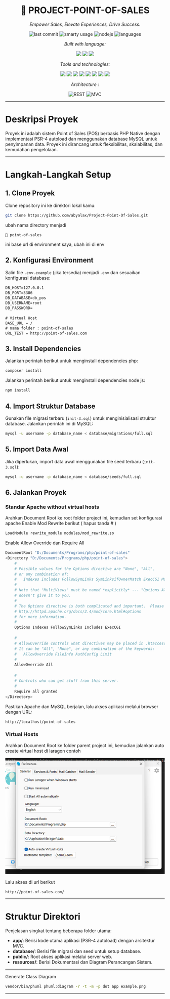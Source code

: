 <h1 align="center">🧾 PROJECT-POINT-OF-SALES</h1>
<p align="center"><em>Empower Sales, Elevate Experiences, Drive Success.</em></p>

<p align="center">
  <img alt="last commit" src="https://img.shields.io/github/last-commit/abyalax/Project-Point-Of-Sales?style=flat-square">
  <img alt="smarty usage" src="https://img.shields.io/badge/smarty-yellow?style=flat-square">
  <img alt="nodejs" src="https://img.shields.io/npm/v/npm.svg?logo=nodedotjs">
  <img alt="languages" src="https://img.shields.io/github/languages/count/abyalax/Project-Point-Of-Sales?style=flat-square">
</p>

<p align="center"><em>Built with language:</em></p>

<p align="center">
  <img src="https://img.shields.io/badge/PHP-777bb4?style=flat-square&logo=php&logoColor=white">
  <img src="https://img.shields.io/badge/💡Smarty-Template Engine-yellow?style=flat-square&logo=data:image/png;base64,iVBORw0KGgoAAAANSUhEUgAAABAAAAAQCAMAAAAoLQ9TAAAAV1BMVEUAAAD///////////////////////////////////////////////////////////////+hoaH///+ZmZn///+xsbH///+vr6////+1tbX////////c3Nz///////+jo6P///+ioqL///+kpKSYmJjMzMyjo6PU1NSWlpa7u7vjDEmsAAAAR0lEQVR42mNggAMYYDgwMDAwYGBgMDEwAAggZGBkZGZgYmBgYkRgABaARiSEyMmZkxMWBiZmFlZWFiYWJjZ2D4pQMALZ4RryHCA6UAAAAASUVORK5CYII=">
  <img src="https://img.shields.io/badge/TypeScript-007acc?style=flat-square&logo=typescript&logoColor=white">
</p>

<p align="center"><em>Tools and technologies:</em></p>

<p align="center">
  <img src="https://img.shields.io/badge/Composer-885630?style=flat-square&logo=composer&logoColor=white">
  <img src="https://img.shields.io/badge/npm-red?style=flat-square&logo=npm">
  <img src="https://img.shields.io/badge/TypeScript-007acc?style=flat-square&logo=typescript&logoColor=white">
  <img src="https://img.shields.io/badge/PHP-777bb4?style=flat-square&logo=php&logoColor=white">
  <img src="https://img.shields.io/badge/Vite-646CFF?style=flat-square&logo=vite&logoColor=white">
    <img src="https://img.shields.io/badge/Bootstrap-7952B3?style=flat-square&logo=bootstrap&logoColor=white">
  <img src="https://img.shields.io/badge/Chart.js-f5788d?style=flat-square&logo=chartdotjs&logoColor=white">
  <img src="https://img.shields.io/badge/JSON-black?style=flat-square&logo=json">
</p>

<p align="center"><em>Architecture :</em></p>

<p align="center">
  <img src="https://img.shields.io/badge/REST-API-42a5f5?style=flat-square" alt="REST">
  <img src="https://img.shields.io/badge/MVC-Model_View_Controller-4caf50?style=flat-square" alt="MVC">
</p>

---

# **Deskripsi Proyek**
Proyek ini adalah sistem Point of Sales (POS) berbasis PHP Native dengan implementasi PSR-4 autoload dan menggunakan database MySQL untuk penyimpanan data. Proyek ini dirancang untuk fleksibilitas, skalabilitas, dan kemudahan pengelolaan.

---

# **Langkah-Langkah Setup**

## **1. Clone Proyek**
Clone repository ini ke direktori lokal kamu:
```bash
git clone https://github.com/abyalax/Project-Point-Of-Sales.git
```

ubah nama directory menjadi 
```
📂 point-of-sales
```
ini base url di environment saya, ubah ini di env

## **2. Konfigurasi Environment**
Salin file `.env.example` (jika tersedia) menjadi `.env` dan sesuaikan konfigurasi database:
```dotenv
DB_HOST=127.0.0.1
DB_PORT=3306
DB_DATABASE=db_pos
DB_USERNAME=root
DB_PASSWORD=

# Virtual Host
BASE_URL = /
# nama folder : point-of-sales
URL_TEST = http://point-of-sales.com
```

## **3. Install Dependencies**
Jalankan perintah berikut untuk menginstall dependencies php:
```bash
composer install
```
Jalankan perintah berikut untuk menginstall dependencies node js:
```bash
npm install
```

## **4. Import Struktur Database**
Gunakan file migrasi terbaru (`init-3.sql`) untuk menginisialisasi struktur database. Jalankan perintah ini di MySQL:
```bash
mysql -u username -p database_name < database/migrations/full.sql
```

## **5. Import Data Awal**
Jika diperlukan, import data awal menggunakan file seed terbaru (`init-3.sql`):
```bash
mysql -u username -p database_name < database/seeds/full.sql
```

## **6. Jalankan Proyek**

### Standar Apache without virtual hosts

Arahkan Document Root ke root folder project ini, kemudian set konfigurasi apache 
Enable Mod Rewrite berikut ( hapus tanda # )
```sh
LoadModule rewrite_module modules/mod_rewrite.so
```
Enable Allow Override dan Require All
```sh
DocumentRoot "D:/Documents/Programs/php/point-of-sales"
<Directory "D:/Documents/Programs/php/point-of-sales">
    #
    # Possible values for the Options directive are "None", "All",
    # or any combination of:
    #   Indexes Includes FollowSymLinks SymLinksifOwnerMatch ExecCGI MultiViews
    #
    # Note that "MultiViews" must be named *explicitly* --- "Options All"
    # doesn't give it to you.
    #
    # The Options directive is both complicated and important.  Please see
    # http://httpd.apache.org/docs/2.4/mod/core.html#options
    # for more information.
    #
    Options Indexes FollowSymLinks Includes ExecCGI

    #
    # AllowOverride controls what directives may be placed in .htaccess files.
    # It can be "All", "None", or any combination of the keywords:
    #   AllowOverride FileInfo AuthConfig Limit
    #
    AllowOverride All

    #
    # Controls who can get stuff from this server.
    #
    Require all granted
</Directory>
```
Pastikan Apache dan MySQL berjalan, lalu akses aplikasi melalui browser dengan URL:
```
http://localhost/point-of-sales
```

### Virtual Hosts

Arahkan Document Root ke folder parent project ini, kemudian jalankan auto create virtual host di laragon
contoh

![config-laragon](resources/laragon.png)

Lalu akses di url berikut
```
http://point-of-sales.com/
```

---

# **Struktur Direktori**
Penjelasan singkat tentang beberapa folder utama:
- **app/**: Berisi kode utama aplikasi (PSR-4 autoload) dengan arsitektur MVC.
- **database/**: Berisi file migrasi dan seed untuk setup database.
- **public/**: Root akses aplikasi melalui server web.
- **resources/**: Berisi Dokumentasi dan Diagram Perancangan Sistem.

---

Generate Class Diagram
```bash
vendor/bin/phuml phuml:diagram -r -t -m -p dot app example.png
```

---
